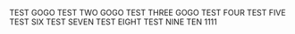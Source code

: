 TEST GOGO
TEST TWO GOGO
TEST THREE GOGO
TEST FOUR
TEST FIVE
TEST SIX
TEST SEVEN
TEST EIGHT
TEST NINE
TEN
1111
